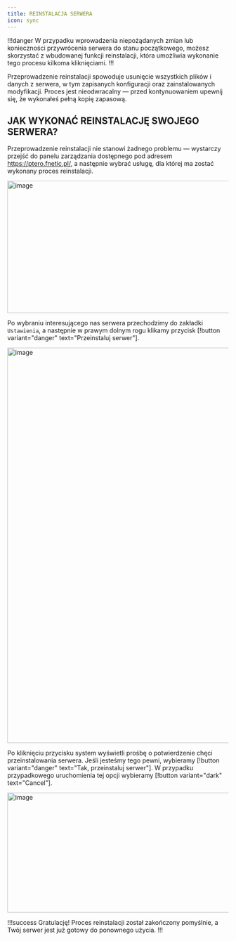 ```yaml
---
title: REINSTALACJA SERWERA
icon: sync
---
```

!!!danger
W przypadku wprowadzenia niepożądanych zmian lub konieczności przywrócenia serwera do stanu początkowego, możesz skorzystać z wbudowanej funkcji reinstalacji, która umożliwia wykonanie tego procesu kilkoma kliknięciami.
!!!

Przeprowadzenie reinstalacji spowoduje usunięcie wszystkich plików i danych z serwera, w tym zapisanych konfiguracji oraz zainstalowanych modyfikacji. Proces jest nieodwracalny — przed kontynuowaniem upewnij się, że wykonałeś pełną kopię zapasową.

## JAK WYKONAĆ REINSTALACJĘ SWOJEGO SERWERA?

Przeprowadzenie reinstalacji nie stanowi żadnego problemu — wystarczy przejść do panelu zarządzania dostępnego pod adresem https://ptero.fnetic.pl/, a następnie wybrać usługę, dla której ma zostać wykonany proces reinstalacji.

<img width="733" height="301" alt="image" src="https://github.com/user-attachments/assets/9ce6dc1e-aa95-41f0-8111-42712d0509f7" /><br>

Po wybraniu interesującego nas serwera przechodzimy do zakładki ```Ustawienia```, a następnie w prawym dolnym rogu klikamy przycisk
[!button variant="danger" text="Przeinstaluj serwer"].

<img width="1565" height="900" alt="image" src="https://github.com/user-attachments/assets/e32e89b8-177d-47e3-800f-71f44d274aae" /><br>

Po kliknięciu przycisku system wyświetli prośbę o potwierdzenie chęci przeinstalowania serwera.
Jeśli jesteśmy tego pewni, wybieramy
[!button variant="danger" text="Tak, przeinstaluj serwer"].
W przypadku przypadkowego uruchomienia tej opcji wybieramy
[!button variant="dark" text="Cancel"].

<img width="714" height="273" alt="image" src="https://github.com/user-attachments/assets/fccd63a8-ec29-4869-b538-e468015e45f6" /><br>

!!!success Gratulację!
Proces reinstalacji został zakończony pomyślnie, a Twój serwer jest już gotowy do ponownego użycia.
!!!
